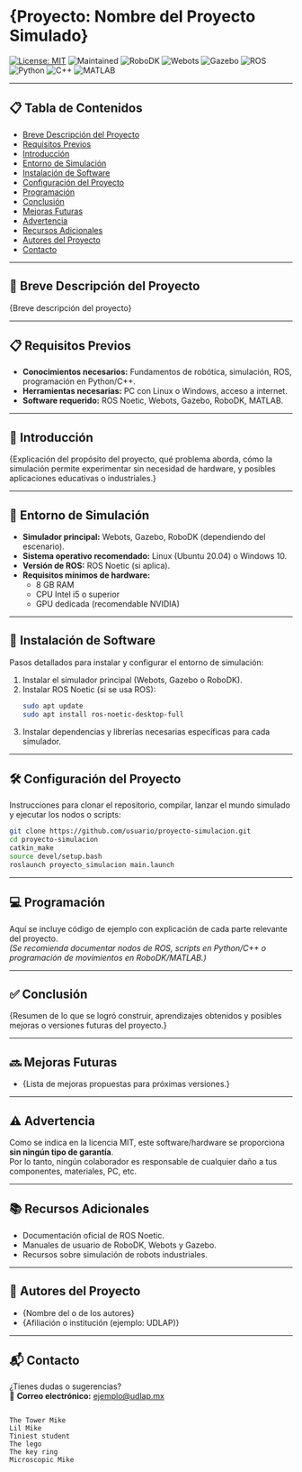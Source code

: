 # {Proyecto: Nombre del Proyecto Simulado}

[![License: MIT](https://img.shields.io/badge/License-MIT-yellow.svg)](https://opensource.org/licenses/MIT)
![Maintained](https://img.shields.io/maintenance/yes/2025)
![RoboDK](https://img.shields.io/badge/RoboDK-compatible-blue)
![Webots](https://img.shields.io/badge/Webots-compatible-green)
![Gazebo](https://img.shields.io/badge/Gazebo-compatible-orange)
![ROS](https://img.shields.io/badge/ROS-Noetic-blue)
![Python](https://img.shields.io/badge/Python-3.x-blue)
![C++](https://img.shields.io/badge/C++-11%2B-blue)
![MATLAB](https://img.shields.io/badge/MATLAB-compatible-yellow)

---

## 📋 Tabla de Contenidos

- [Breve Descripción del Proyecto](#-breve-descripción-del-proyecto)
- [Requisitos Previos](#-requisitos-previos)
- [Introducción](#-introducción)
- [Entorno de Simulación](#-entorno-de-simulación)
- [Instalación de Software](#-instalación-de-software)
- [Configuración del Proyecto](#-configuración-del-proyecto)
- [Programación](#-programación)
- [Conclusión](#-conclusión)
- [Mejoras Futuras](#-mejoras-futuras)
- [Advertencia](#-advertencia)
- [Recursos Adicionales](#-recursos-adicionales)
- [Autores del Proyecto](#-autores-del-proyecto)
- [Contacto](#-contacto)

---

## 📖 Breve Descripción del Proyecto
{Breve descripción del proyecto}

---

## 📋 Requisitos Previos

- **Conocimientos necesarios:** Fundamentos de robótica, simulación, ROS, programación en Python/C++.
- **Herramientas necesarias:** PC con Linux o Windows, acceso a internet.
- **Software requerido:** ROS Noetic, Webots, Gazebo, RoboDK, MATLAB.

---

## 📖 Introducción

{Explicación del propósito del proyecto, qué problema aborda, cómo la simulación permite experimentar sin necesidad de hardware, y posibles aplicaciones educativas o industriales.}

---

## 🔧 Entorno de Simulación

- **Simulador principal:** Webots, Gazebo, RoboDK (dependiendo del escenario).
- **Sistema operativo recomendado:** Linux (Ubuntu 20.04) o Windows 10.
- **Versión de ROS:** ROS Noetic (si aplica).
- **Requisitos mínimos de hardware:**
  - 8 GB RAM
  - CPU Intel i5 o superior
  - GPU dedicada (recomendable NVIDIA)

---

## 💾 Instalación de Software

Pasos detallados para instalar y configurar el entorno de simulación:

1. Instalar el simulador principal (Webots, Gazebo o RoboDK).
2. Instalar ROS Noetic (si se usa ROS):
   ```bash
   sudo apt update
   sudo apt install ros-noetic-desktop-full
   ```
3. Instalar dependencias y librerías necesarias específicas para cada simulador.

---

## 🛠️ Configuración del Proyecto

Instrucciones para clonar el repositorio, compilar, lanzar el mundo simulado y ejecutar los nodos o scripts:

```bash
git clone https://github.com/usuario/proyecto-simulacion.git
cd proyecto-simulacion
catkin_make
source devel/setup.bash
roslaunch proyecto_simulacion main.launch
```

---

## 💻 Programación

Aquí se incluye código de ejemplo con explicación de cada parte relevante del proyecto.  
*(Se recomienda documentar nodos de ROS, scripts en Python/C++ o programación de movimientos en RoboDK/MATLAB.)*

---

## ✅ Conclusión

{Resumen de lo que se logró construir, aprendizajes obtenidos y posibles mejoras o versiones futuras del proyecto.}

---

## 🔜 Mejoras Futuras

- {Lista de mejoras propuestas para próximas versiones.}

---

## ⚠️ Advertencia

Como se indica en la licencia MIT, este software/hardware se proporciona **sin ningún tipo de garantía**.  
Por lo tanto, ningún colaborador es responsable de cualquier daño a tus componentes, materiales, PC, etc.

---

## 📚 Recursos Adicionales

- Documentación oficial de ROS Noetic.
- Manuales de usuario de RoboDK, Webots y Gazebo.
- Recursos sobre simulación de robots industriales.

---

## 👥 Autores del Proyecto

- {Nombre del o de los autores}
- {Afiliación o institución (ejemplo: UDLAP)}

---

## 📬 Contacto

¿Tienes dudas o sugerencias?  
📧 **Correo electrónico:** ejemplo@udlap.mx
```

The Tower Mike
Lil Mike
Tiniest student
The lego
The key ring
Microscopic Mike
